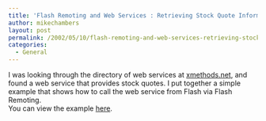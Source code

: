 ```yaml
---
title: 'Flash Remoting and Web Services : Retrieving Stock Quote Information'
author: mikechambers
layout: post
permalink: /2002/05/10/flash-remoting-and-web-services-retrieving-stock-quote-information-2/
categories:
  - General
---
```



I was looking through the directory of web services at&nbsp;[xmethods.net][1], and found&nbsp;a web service&nbsp;that provides stock quotes. I put together a simple example that shows how to call the web service from Flash via Flash Remoting.  
You can view the example [here][2].

 [1]: http://www.xmethods.net
 [2]: http://radio.weblogs.com/0106797/categories/examples/2002/05/10.html#a72